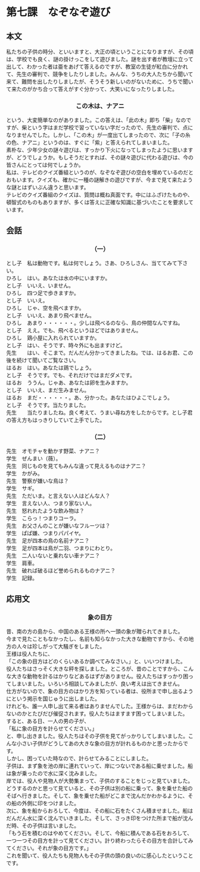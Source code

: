 # 第七課　なぞなぞ遊び
## 本文
私たちの子供の時分、といいますと、大正の頃ということになりますが、その頃は、学校でも良く、謎の掛けっこをして遊びました。謎を出す者が教壇に立って出して、わかった者は亜をあげて答えるのですが、教室の生徒が紅白に分かれて、先生の審判で、競争をしたりしました。みんな、うちの大人たちから聞いて来て、難問を出したりしましたが、そうそう新しいのがないために、うちで聞いて来たのがかち合って答えがすぐ分かって、大笑いになったりしました。  
### <center>この木は、ナアニ</center>  
という、大変簡単なのがありました。この答えは、「此の木」即ち「柴」なのですが、柴という字はまだ学校で習っていない字だったので、先生の審判で、点になりませんでした。しかし、「この木」が一度出てしまったので、次に「子の糸の色、ナアニ」というのは、すぐに「紫」と答えられてしまいました。  
素朴な、少年少女の謎々遊びは、すっかり下火になってしまったように思いますが、どうでしょうか。もしそうだとすれば、その謎々遊びに代わる遊びは、今の皆さんにとっては何でしょうか。  
私は、テレビのクイズ番組というのが、なぞなぞ遊びの空白を埋めているのだとおもいます。クイズも、確かに一種の謎解きの遊びですが、今まで見て来たような謎とはずいぶん違うと思います。  
テレビのクイズ番組のクイズは、質問は概ね真面です。中にはふざけたものや、頓智式のものもありますが、多くは答えに正確な知識に基づいたことを要求しています。  
## 会話
### <center>（一）</center>
とし子　私は動物です。私は何でしょう。さあ、ひろしさん、当ててみて下さい。  
ひろし　はい。あなたは水の中にいますか。  
とし子　いいえ、いません。  
ひろし　四つ足で歩きますか。  
とし子　いいえ。  
ひろし　じゃ、空を飛べますか。  
とし子　いいえ、あまり飛べません。  
ひろし　あまり・・・・・・。少しは飛べるのなら、鳥の仲間なんですね。  
とし子　ええ。でも、飛べるというほどではありません。  
ひろし　鶏小屋に入れられていますか。  
とし子　はい、そうです、時々外にも出ますけど。  
先生　　はい、そこまで。だんだん分かってきましたね。では、はるお君、この後を続けて聞いてご覧なさい。  
はるお　はい。あなたは鶏でしょう。  
とし子　そうです。でも、それだけではまだダメです。  
はるお　ううん。じゃあ、あなたは卵を生みますか。  
とし子　いいえ、まだ生みません。  
はるお　まだ・・・・・・。あ、分かった。あなたはひよこでしょう。  
とし子　そうです。当たりました。  
先生　　当たりましたね。良く考えて、うまい尋ね方をしたからです。とし子君の答え方もはっきりしていて上手でした。
### <center>（二）</center>
先生　オモチャを動かす野菜、ナアニ？  
学生　ぜんまい（薇）。  
先生　同じものを見てもみんな違って見えるものはナアニ？  
学生　かがみ。  
先生　警察が嫌いな鳥は？  
学生　サギ。  
先生　ただいま。と言えない人はどんな人？  
学生　言えない人、つまり家ない人。  
先生　怒れれたような飲み物は？  
学生　こらっ！つまりコーラ。  
先生　お父さんのことが嫌いなフルーツは？  
学生　ぱぱ嫌、つまりパパイヤ。  
先生　足が四本の鳥の名前ナアニ？  
学生　足が四本は鳥が二羽、つまりにわとり。  
先生　二人いないと乗れない車ナアニ？  
学生　肩車。  
先生　破れば破るほど誉められるものナアニ？  
学生　記録。
## 応用文
### <center>象の目方</center>
昔、南の方の島から、中国のある王様の所へ一頭の象が贈られてきました。  
今まで見たこともなかったし、名前も知らなかった大きな動物ですから、その地方の人々は珍しがって大騒ぎをしました。  
王様は役人たちに、  
「この象の目方はどのくらいあるか調べてみなさい。」と、いいつけました。  
役人たちはさっそく大きな秤を探しました。ところが、昔のことですから、こんな大きな動物を計るはかりなどあるはずがありません。役人たちはすっかり困ってしまいました。いろいろ相談してみましたが、良い考えは出てきません。  
仕方がないので、象の目方のはかり方を知っている者は、役所まで申し出るようにという掲示を国じゅうに出しました。  
けれども、誰一人申し出て来る者はありませんでした。王様からは、まだわからないのかとたびだび催促されます。役人たちはますます困ってしまいました。  
すると、ある日、一人の男の子が、  
「私に象の目方を計らせてください。」  
と、申し出きました。役人たちはその子供を見てがっかりしてしまいました。こんな小さい子供がどうしてあの大きな象の目方が計れるものかと思ったからです。  
しかし、困っていた時なので、計らせてみることにしました。  
子供は、まず象を池の岸に連れていって、岸につないである船に乗せました。船は象が乗ったので水に深く沈みました。  
岸では、役人や見物人が大勢集まって、子供のすることをじっと見ていました。どうするのかと思って見ていると、その子供は別の船に乗って、象を乗せた船のそばへ行きました。そして、象を乗せた船がどこまで沈んだかわかるように、その船の外側に印をつけました。  
次に、象を船からおろして、今度は、その船に石をたくさん積ませました。船はだんだん水に深く沈んでいきました。そして、さっき印をつけた所まで船が沈んだ時、その子供は言いました。  
「もう石を積むのはやめてください。そして、今船に積んである石をおろして、一つ一つその目方を計って見てください。計り終わったらその目方を合計してみてください。それが象の目方です。」  
これを聞いて、役人たちも見物人もその子供の頭の良いのに感心したということです。